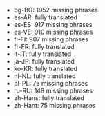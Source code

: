 - bg-BG: 1052 missing phrases
- es-AR: fully translated
- es-ES: 917 missing phrases
- es-VE: 910 missing phrases
- fi-FI: 907 missing phrases
- fr-FR: fully translated
- it-IT: fully translated
- ja-JP: fully translated
- ko-KR: fully translated
- nl-NL: fully translated
- pl-PL: 75 missing phrases
- ru-RU: 148 missing phrases
- zh-Hans: fully translated
- zh-Hant: 75 missing phrases
